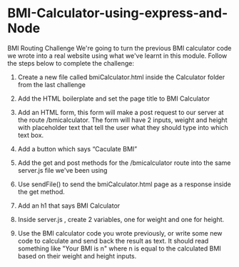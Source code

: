 # BMI-Calculator-using-express-and-Node 

BMI Routing Challenge
We're going to turn the previous BMI calculator code we wrote into a real website using what we've learnt in this module. Follow the steps below to complete the challenge:

1. Create a new file called bmiCalculator.html inside the Calculator folder from the last challenge 

2. Add the HTML boilerplate and set the page title to BMI Calculator

3. Add an HTML form, this form will make a post request to our server at the route /bmicalculator. The form will have 2 inputs, weight and height with placeholder text that tell the user what they should type into which text box. 

4. Add a button which says “Caculate BMI”

5. Add the get and post methods for the /bmicalculator route into the same server.js file we've been using

6. Use sendFile() to send the bmiCalculator.html page as a response inside the get method.

6. Add an h1 that says BMI Calculator

7. Inside server.js , create 2 variables, one for weight and one for height. 

8. Use the BMI calculator code you wrote previously, or write some new code to calculate and send back the result as text. It should read something like "Your BMI is n" where n is equal to the calculated BMI based on their weight and height inputs.

